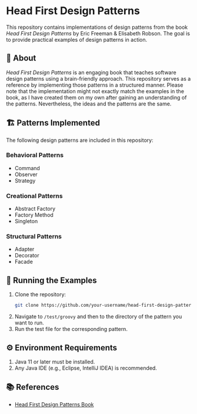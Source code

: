 # Head First Design Patterns

This repository contains implementations of design patterns from the book *Head First Design Patterns* by Eric Freeman &
Elisabeth Robson. The goal is to provide practical examples of design patterns in action.

## 📖 About

*Head First Design Patterns* is an engaging book that teaches software design patterns using a brain-friendly approach.
This repository serves as a reference by implementing those patterns in a structured manner.
Please note that the implementation might not exactly match the examples in the book, as I have created them on my own
after gaining an understanding of the patterns. Nevertheless, the ideas and the patterns are the same.

## 🏗️ Patterns Implemented

The following design patterns are included in this repository:

### Behavioral Patterns

- Command
- Observer
- Strategy

### Creational Patterns

- Abstract Factory
- Factory Method
- Singleton

### Structural Patterns

- Adapter
- Decorator
- Facade

## 🚀 Running the Examples

1. Clone the repository:
   ```sh
   git clone https://github.com/your-username/head-first-design-patterns.git
   ```
2. Navigate to `/test/groovy` and then to the directory of the pattern you want to run.
3. Run the test file for the corresponding pattern.

## ⚙️ Environment Requirements

1. Java 11 or later must be installed.
2. Any Java IDE (e.g., Eclipse, IntelliJ IDEA) is recommended.

## 📚 References

- [Head First Design Patterns Book](https://www.oreilly.com/library/view/head-first-design/9781492077992/)